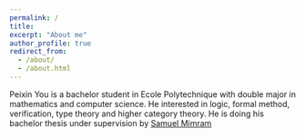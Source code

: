 ```yaml
---
permalink: /
title: 
excerpt: "About me"
author_profile: true
redirect_from: 
  - /about/
  - /about.html
---
```


Peixin You is a bachelor student in Ecole Polytechnique with double major in mathematics and computer science. He interested in logic, formal method, verification, type theory and higher category theory. He is doing his bachelor thesis under supervision by [Samuel Mimram](https://www.lix.polytechnique.fr/Labo/Samuel.Mimram//) 
